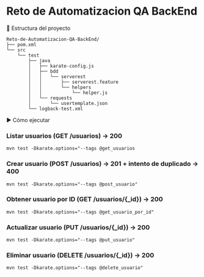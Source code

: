 # Reto de Automatizacion QA BackEnd

📁 Estructura del proyecto
```
Reto-de-Automatizacion-QA-BackEnd/
├── pom.xml
└── src
    └── test
        ├── java
        │   ├── karate-config.js
        │   ├── bdd
        │   │   └── serverest
        │   │       ├── serverest.feature
        │   │       └── helpers
        │   │           └── helper.js
        │   └── requests
        │       └── usertemplate.json
        └── logback-test.xml
```

▶️ Cómo ejecutar

### Listar usuarios (GET /usuarios) → 200
```
mvn test -Dkarate.options="--tags @get_usuarios
```

### Crear usuario (POST /usuarios) → 201 + intento de duplicado → 400
```
mvn test -Dkarate.options="--tags @post_usuario"
```

### Obtener usuario por ID (GET /usuarios/{_id}) → 200
```
mvn test -Dkarate.options="--tags @get_usuario_por_id"
```

### Actualizar usuario (PUT /usuarios/{_id}) → 200
```
mvn test -Dkarate.options="--tags @put_usuario"
```

### Eliminar usuario (DELETE /usuarios/{_id}) → 200
```
mvn test -Dkarate.options="--tags @delete_usuario"
```
